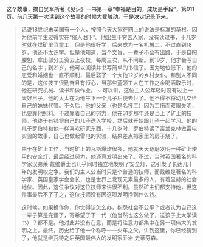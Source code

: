 这个故事，摘自吴军所著《见识》一书第一章“幸福是目的，成功是手段”，第011页。前几天第一次读到这个故事的时候大受触动。于是决定记录下来。

>话说18世纪末英国有一个人，按照今天大家在网上的说法是标准的草根，因为他前半生过得实在“催人泪下”。他出生于穷苦人家，没有读过书，十几岁时就在煤矿里当童工，但是他很好学，后来成为一名机械工。不过直到18岁，他还不太识字。但是他知道，当个文盲，一辈子不会有出路，于是自掏腰包，拿出部分工资去上夜校，每周三次，从不间断。到19岁，他才会写自己的名字；到21岁，他可以阅读并书写简单的书信了。因为地位低下，他的恋爱和婚姻也一直不顺利，最后娶了一个大他12岁的乡村女仆。和别人不同的是，这位技工很勤奋且有恒心，当那些蓝领工人在工作之余喝酒取乐时，他在研究机械、读书和做作业。
>~
>可以讲，这位主人公年轻时没有过上一天好日子，他的太太在为他生下一个儿子后便去世了。他不得不将幼儿交给自己的妹妹代管。不久后，他的父亲（也是名技工）因为工伤而双眼失明，也要靠他照料。不过靠着自己的努力，他在31岁那年还是当上了矿上的技师。他终于有钱将自己的儿子送入学校，然后就开始跟儿子一起学习。他的儿子罗伯特和他一样喜欢研究东西，十几岁时，罗伯特读了富兰克林做雷电实验的故事，自己也做起雷电的实验，结果差点把家里的房子烧了。
>
> 由于在矿上工作，当时矿上的瓦斯爆炸很多，他就天天琢磨发明一种矿上使用的安全灯，最后经过努力，他还真发明出来了。不过，当时英国著名的科学家汉弗莱·戴维爵士也几乎同时独立地发明了安全灯，这引发了长达几十年的发明权之争。我们的主人公当时只是个普通的技师，而戴维是著名的科学家、英国皇家学会会长，也是世界上发现元素最多的人，有着显赫的社会地位。因此，这位争议对这位技师来讲很不利。虽然矿主们都支持他，但这件事最后不了了之，这位技师没有因这项发明挣到什么钱。
>
>这时候，如果换作你，你觉得该怎么办，抱怨社会不公平？或者认为自己这一辈子算是完蛋了，寄希望于下一代（他当然也这么做了，送孩子上大学读书）？都不是。他对此并没有在意，而是将注意力都集中在另一项伟大的发明之上。最终，历史给了他一个称呼——火车之父，讲到这里，你已经猜到了，他就是继瓦特之后英国最伟大的发明家乔治·史蒂芬森。
